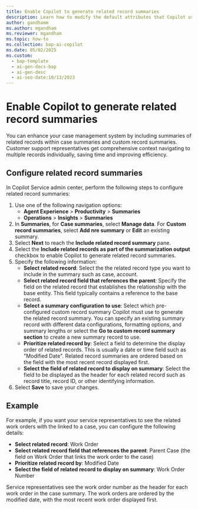 ```yaml
---
title: Enable Copilot to generate related record summaries 
description: Learn how to modify the default attributes that Copilot uses to generate more accurate summaries. 
author: gandhamm 
ms.author: mgandham 
ms.reviewer: mgandham
ms.topic: how-to 
ms.collection: bap-ai-copilot
ms.date: 05/02/2025
ms.custom:
  - bap-template
  - ai-gen-docs-bap
  - ai-gen-desc
  - ai-seo-date:10/13/2023
---
```


# Enable Copilot to generate related record summaries 

You can enhance your case management system by including summaries of related records within case summaries and custom record summaries. Customer support representatives get comprehensive context navigating to multiple records individually, saving time and improving efficiency.

## Configure related record summaries

In Copilot Service admin center, perform the following steps to configure related record summaries:

1. Use one of the following navigation options:
    - **Agent Experience** > **Productivity** > **Summaries**
    - **Operations** > **Insights** > **Summaries**
1. In **Summaries**, for **Case summaries**, select **Manage data**. For **Custom record summaries**, select  **Add nre summary** or **Edit** an existing summary.
1. Select **Next** to reach the **Include related record summary** pane.
1. Select the **Include related records as part of the summarization output** checkbox to enable Copilot to generate related record summaries.
1. Specify the following information: 
    - **Select related record**: Select the the related record type you want to include in the summary such as case, account.
    - **Select related record field that references the parent**: Specify the field on the related record that establishes the relationship with the base entity. This field typically contains a reference to the base record. 
    - **Select a summary configuration to use**:  Select which pre-configured custom record summary Copilot must use to generate the related record summary. You can specify an existing summary record with different data configurations, formatting options, and summary lengths or select the **Go to custom record summary section** to create a new summary record to use.
    - **Prioritize related record by**: Select a field to determine the display order of related records. This is usually a date or time field such as "Modified Date". Related record summaries are ordered based on the field with the most recent record displayed first.
    - **Select the field of related record to display on summary**: Select the field to be displayed as the header for each related record such as record title, record ID, or other identifying information.
1. Select **Save** to save your changes.

## Example

For example, if you want your service representatives to see the related work orders with the linked to a case, you can configure the following details:

- **Select related record**: Work Order
- **Select related record field that references the parent**: Parent Case (the field on Work Order that links the work order to the case)
- **Prioritize related record by**: Modified Date
- **Select the field of related record to display on summary**: Work Order Number


Service representatives see the work order number as the header for each work order in the case summary. The work orders are ordered by the modified date, with the most recent work order displayed first.